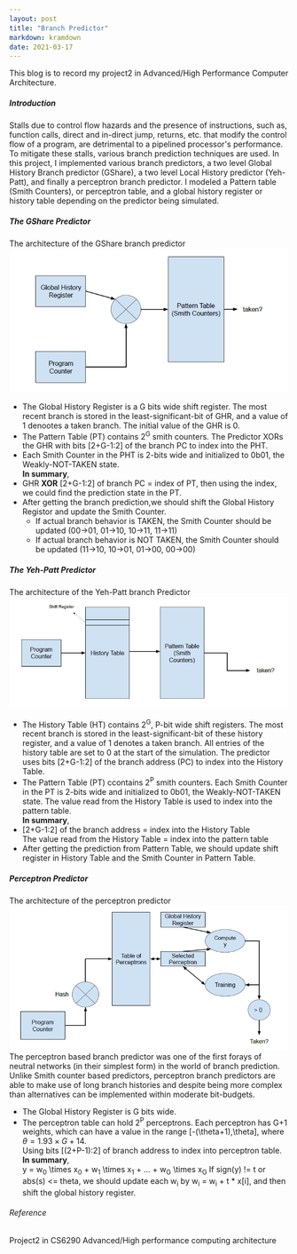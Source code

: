 ```yaml
---
layout: post
title: "Branch Predictor"
markdown: kramdown
date: 2021-03-17
---
```


This blog is to record my project2 in Advanced/High Performance Computer Architecture.

##### Introduction
Stalls due to control flow hazards and the presence of instructions, such as, function calls, direct and in-direct jump, returns, etc. that modify
the control flow of a program, are detrimental to a pipelined processor's performance. To mitigate these stalls, various branch prediction techniques are used.
In this project, I implemented various branch predictors, a two level Global History Branch predictor (GShare), a two level Local History predictor (Yeh-Patt),
and finally a perceptron branch predictor. I modeled a Pattern table (Smith Counters), or perceptron table, and a global history register or history table depending on the 
predictor being simulated.

##### The GShare Predictor
The architecture of the GShare branch predictor
<img  class="img-content" alt="Zhimin Sun" width="600"  src="/assets/img/GShare.PNG">
* The Global History Register is a G bits wide shift register. The most recent branch is stored in the least-significant-bit of GHR, and a value of 1 denootes a taken branch. The initial value of the GHR is 0.
* The Pattern Table (PT) contains 2<sup>G</sup> smith counters. The Predictor XORs the GHR with bits [2+G-1:2] of the branch PC to index into the PHT.
* Each Smith Counter in the PHT is 2-bits wide and initialized to 0b01, the Weakly-NOT-TAKEN state.  
<b>In summary</b>,
* GHR <b>XOR</b> [2+G-1:2] of branch PC = index of PT, then using the index, we could find the prediction state in the PT.
* After getting the branch prediction,we should shift the Global History Registor and update the Smith Counter.
    * If actual branch behavior is TAKEN, the Smith Counter should be updated (00->01, 01->10, 10->11, 11->11)
    * If actual branch behavior is NOT TAKEN, the Smith Counter should be updated (11->10, 10->01, 01->00, 00->00)  


##### The Yeh-Patt Predictor
The architecture of the Yeh-Patt branch Predictor
<img  class="img-content" alt="Zhimin Sun" width="600"  src="/assets/img/Yeh-Patt.PNG">
* The History Table (HT) contains 2<sup>G</sup>, P-bit wide shift registers. The most recent branch is stored in the least-significant-bit of these
history register, and a value of 1 denotes a taken branch. All entries of the history table are set to 0 at the start of the simulation.
The predictor uses bits [2+G-1:2] of the branch address (PC) to index into the History Table. 
* The Pattern Table (PT) ccontains 2<sup>P</sup> smith counters. Each Smith Counter in the PT is 2-bits wide and initialized to 0b01, the Weakly-NOT-TAKEN state.
The value read from the History Table is used to index into the pattern table.  
<b>In summary</b>,
* [2+G-1:2] of the branch address = index into the History Table  
The value read from the History Table = index into the pattern table
* After getting the prediction from Pattern Table, we should update shift register in History Table and the Smith Counter in Pattern Table.

##### Perceptron Predictor
The architecture of the perceptron predictor
<img  class="img-content" alt="Zhimin Sun" width="600"  src="/assets/img/Perceptron.PNG">
The perceptron based branch predictor was one of the first forays of neutral networks (in their simplest form) in the world of branch prediction. Unlike Smith counter based predictors,
perceptron branch predictors are able to make use of long branch histories and despite being more complex than alternatives can be implemented within moderate bit-budgets.
* The Global History Register is G bits wide.
* The perceptron table can hold 2<sup>P</sup> perceptrons. Each perceptron has G+1 weights, which can have a value in the range [-(\theta+1),\theta], where $\theta=1.93 \times G + 14$.  
Using bits [(2+P-1):2] of branch address to index into perceptron table.  
<b>In summary</b>,  
y = w<sub>0</sub> \times x<sub>0</sub> + w<sub>1</sub> \times x<sub>1</sub> + ... + w<sub>G</sub> \times x<sub>G</sub>
If sign(y) != t or abs(s) <= theta, we should update each w<sub>i</sub> by w<sub>i</sub> = w<sub>i</sub> + t * x[i],
and then shift the global history register.

###### Reference  
Project2 in CS6290 Advanced/High performance computing architecture


